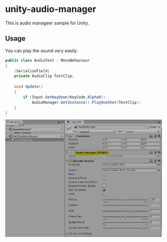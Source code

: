 # unity-audio-manager

This is audio manageer sample for Unity.

## Usage

You can play the sound very easily:

```c#
public class AudioTest : MonoBehaviour
{
    [SerializeField]
    private AudioClip TestClip;
    
    void Update()
    {
        if (Input.GetKeyDown(KeyCode.Alpha0))
            AudioManager.GetInstance().PlayOneShot(TestClip);
    }
}
```

![Audio Manager](audio-manager.jpg)
